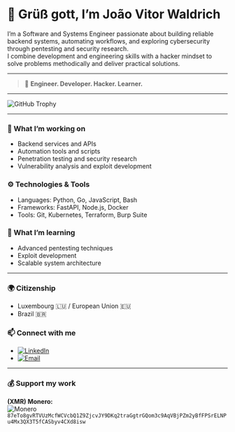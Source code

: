 # 👋 Grüß gott, I’m João Vitor Waldrich

I’m a Software and Systems Engineer passionate about building reliable backend systems, automating workflows, and exploring cybersecurity through pentesting and security research.  
I combine development and engineering skills with a hacker mindset to solve problems methodically and deliver practical solutions.  

---

> 🚀 **Engineer. Developer. Hacker. Learner.**  

---

<!-- GitHub Trophy: achievements and trophies -->
![GitHub Trophy](https://github-profile-trophy.vercel.app/?username=jvwaldrich0&theme=default&no-frame=true&no-bg=true&margin-w=4)

---

### 🔭 What I’m working on  
- Backend services and APIs  
- Automation tools and scripts  
- Penetration testing and security research  
- Vulnerability analysis and exploit development  

### ⚙️ Technologies & Tools  
- Languages: Python, Go, JavaScript, Bash  
- Frameworks: FastAPI, Node.js, Docker  
- Tools: Git, Kubernetes, Terraform, Burp Suite  

### 🌱 What I’m learning  
- Advanced pentesting techniques  
- Exploit development  
- Scalable system architecture  

---

### 🌍 Citizenship  
- Luxembourg 🇱🇺 / European Union 🇪🇺  
- Brazil 🇧🇷

### 📫 Connect with me  

- [![LinkedIn](https://img.shields.io/badge/LinkedIn-0077B5?style=for-the-badge&logo=linkedin&logoColor=white)](https://linkedin.com/in/jvwaldrich0)  
- [![Email](https://img.shields.io/badge/Email-D14836?style=for-the-badge&logo=gmail&logoColor=white)](mailto:jvwaldrich.accounts@proton.me)  

---

### 💰 Support my work  
**(XMR) Monero:**  
![Monero](https://cryptologos.cc/logos/monero-xmr-logo.svg?v=024) `87eTo8gvRTVUzMcfWCVcbQ1Z9ZjcvJY9DKq2traGgtrGQom3c9AqVBjPZm2yBfFPSrELNPu4Mx3QX3T5fCASbyv4CXd8isw`

